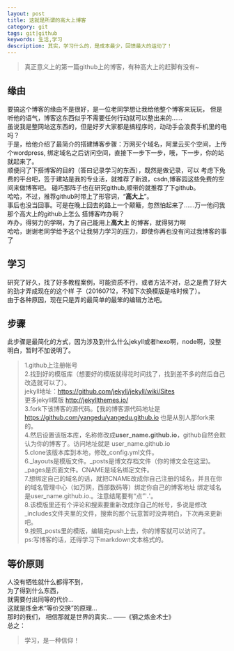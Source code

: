 ```yaml
---
layout: post
title: 这就是所谓的高大上博客
category: git
tags: git|github
keywords: 生活,学习
description: 其实，学习什么的，是成本最少，回馈最大的运动了！
---  
```


> 真正意义上的第一篇github上的博客，有种高大上的赶脚有没有~

## 缘由

  要搞这个博客的缘由不是很好，是一位老同学想让我给他整个博客来玩玩，
  但是听他的语气，博客这东西似乎不需要任何行动就可以整出来的……  
  虽说我是整网站这东西的，但是好歹大家都是搞程序的，动动手会浪费手机里的电吗？  
  于是，给他介绍了最简介的搭建博客步骤：万网买个域名，阿里云买个空间，上传个wordpress,
  绑定域名之后访问空间，直接下一步下一步，哦，下一步，你的站就起来了。  
  顺便问了下搭博客的目的（答曰记录学习的东西），既然是做记录，可以
  考虑下免费的平台吧，签于建站是我的专业活，就推荐了新浪，csdn,博客园这些免费的空间来做博客吧。
  碰巧那阵子也在研究github,顺带的就推荐了下github。  
  哈哈，不过，推荐github时带上了形容词，“**高大上**”。  
  事后也没当回事。可是在晚上回去的路上一个颠簸，忽然怕起来了……万一他问我那个高大上的github上怎么
  搭博客咋办啊？  
  咋办，得努力的学啊，为了自己能用上**高大上** 的博客，就得努力啊  
  哈哈，谢谢老同学给予这个让我努力学习的压力，即使你再也没有问过我博客的事了
  
## 学习
  研究了好久，找了好多教程案例，可能资质不行，或者方法不对，总之是费了好大的劲才弄成现在的这个样
  子（20160712，不知下次换模版是啥时候了）。  
  由于各种原因，现在只是弄的最简单的最笨的编辑方法吧。  
 
 
## 步骤
  此步骤是最简化的方式，因为涉及到什么什么jekyll或者hexo啊，node啊，没整明白，暂时不加说明了。  
  
>  1.github上注册帐号  
>  2.找到好的模版库（想要好的模版就得花时间找了，找到差不多的然后自己改造就可以了）。  
>  jekyll地址：https://github.com/jekyll/jekyll/wiki/Sites  
>  更多jekyll模版  http://jekyllthemes.io/  
>  3.fork下该博客的源代码。【我的博客源代码地址是 https://github.com/yangedu/yangedu.github.io  也是从别人那fork来的。  
>  4.然后设置该版本库，名称修改成**user_name.github.io**，github自然会默认为你的博客了。访问地址就是 user_name.github.io  
>  5.clone该版本库到本地，修改_config.yml文件。  
>  6._layouts是模版文件。_posts是博文存档文件（你的博文全在这里)。_pages是页面文件。CNAME是域名绑定文件。  
>  7.想绑定自己的域名的话，就把CNAME改成你自己注册的域名，并且在你的域名管理中心（如万网，西部数码等）绑定你自己的博客地址
绑定域名是user_name.github.io.。注意结尾要有“点”'**.**'。  
>  8.该模版里还有个评论和搜索要重新改成你自己的帐号，多说是修改_includes文件夹里的文件，搜索的那个玩意暂时没弄明白，下次再来更新吧。  
>  9.按照_posts里的模版，编辑完push上去，你的博客就可以访问了。  
>  ps:写博客的话，还得学习下markdown文本格式的。  

## 等价原则  

人没有牺牲就什么都得不到，  
为了得到什么东西，  
就需要付出同等的代价...  
这就是炼金术“等价交换”的原理...  
那时的我们，
相信那就是世界的真实...
——《钢之炼金术士》  
总之：  
>  学习，是一种信仰！
